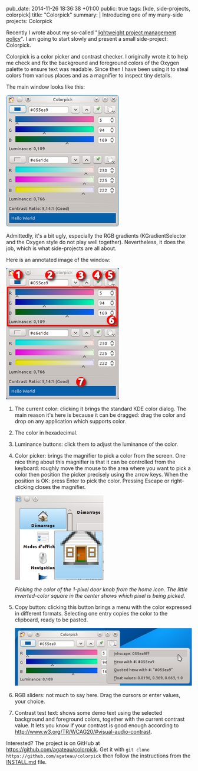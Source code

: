 pub_date: 2014-11-26 18:36:38 +01:00
public: true
tags: [kde, side-projects, colorpick]
title: "Colorpick"
summary: |
    Introducing one of my many-side projects: Colorpick

Recently I wrote about my so-called "[lightweight project management policy][lpmp]". I am going to start slowly and present a small side-project: Colorpick.

Colorpick is a color picker and contrast checker. I originally wrote it to help me check and fix the background and foreground colors of the Oxygen palette to ensure text was readable. Since then I have been using it to steal colors from various places and as a magnifier to inspect tiny details.

The main window looks like this:

![Main Window](mainwindow.png)

Admittedly, it's a bit ugly, especially the RGB gradients (KGradientSelector and the Oxygen style do not play well together). Nevertheless, it does the job, which is what side-projects are all about.

Here is an annotated image of the window:

![Annotated Window](annotated.png)

1. The current color: clicking it brings the standard KDE color dialog. The main reason it's here is because it can be dragged: drag the color and drop on any application which supports color.

2. The color in hexadecimal.

3. Luminance buttons: click them to adjust the luminance of the color.

4. Color picker: brings the magnifier to pick a color from the screen. One nice thing about this magnifier is that it can be controlled from the keyboard: roughly move the mouse to the area where you want to pick a color then position the picker precisely using the arrow keys. When the position is OK: press Enter to pick the color. Pressing Escape or right-clicking closes the magnifier.

    ![Magnifier](magnifier.png)

    _Picking the color of the 1-pixel door knob from the home icon. The little inverted-color square in the center shows which pixel is being picked._

5. Copy button: clicking this button brings a menu with the color expressed in different formats. Selecting one entry copies the color to the clipboard, ready to be pasted.

    ![Copy menu](copy-menu.png)

6. RGB sliders: not much to say here. Drag the cursors or enter values, your choice.

7. Contrast test text: shows some demo text using the selected background and foreground colors, together with the current contrast value. It lets you know if your contrast is good enough according to <http://www.w3.org/TR/WCAG20/#visual-audio-contrast>.

Interested? The project is on GitHub at <https://github.com/agateau/colorpick>. Get it with `git clone https://github.com/agateau/colorpick` then follow the instructions from the [INSTALL.md][] file.

[lpmp]:  http://agateau.com/2014/lightweight-project-management
[INSTALL.md]: https://github.com/agateau/colorpick/blob/master/INSTALL.md
